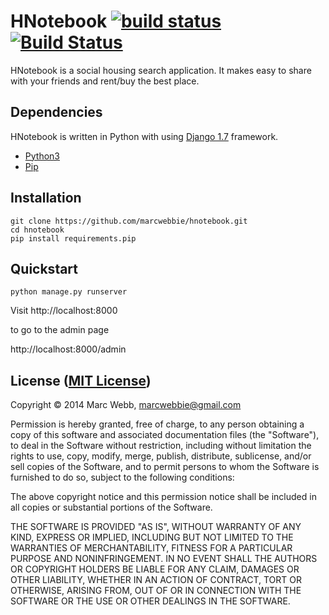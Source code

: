 # HNotebook [![build status](https://travis-ci.org/marcwebbie/hnotebook.svg)](https://travis-ci.org/marcwebbie/hnotebook) [![Build Status](https://snap-ci.com/marcwebbie/hnotebook/branch/master/build_image)](https://snap-ci.com/marcwebbie/hnotebook/branch/master)

HNotebook is a social housing search application. It makes easy to share with your friends and rent/buy the best place.

## Dependencies

HNotebook is written in Python with using [Django 1.7](https://docs.djangoproject.com/en/1.7/) framework.

+ [Python3](https://www.python.org/downloads/)
+ [Pip](https://www.python.org/download)

## Installation

```
git clone https://github.com/marcwebbie/hnotebook.git
cd hnotebook
pip install requirements.pip
```

## Quickstart

```
python manage.py runserver
```

Visit http://localhost:8000

to go to the admin page

http://localhost:8000/admin

## License ([MIT License](http://opensource.org/licenses/mit-license.php))

Copyright © 2014 Marc Webb, marcwebbie@gmail.com

Permission is hereby granted, free of charge, to any person obtaining
a copy of this software and associated documentation files (the
"Software"), to deal in the Software without restriction, including
without limitation the rights to use, copy, modify, merge, publish,
distribute, sublicense, and/or sell copies of the Software, and to
permit persons to whom the Software is furnished to do so, subject to
the following conditions:

The above copyright notice and this permission notice shall be
included in all copies or substantial portions of the Software.

THE SOFTWARE IS PROVIDED "AS IS", WITHOUT WARRANTY OF ANY KIND,
EXPRESS OR IMPLIED, INCLUDING BUT NOT LIMITED TO THE WARRANTIES OF
MERCHANTABILITY, FITNESS FOR A PARTICULAR PURPOSE AND
NONINFRINGEMENT. IN NO EVENT SHALL THE AUTHORS OR COPYRIGHT HOLDERS BE
LIABLE FOR ANY CLAIM, DAMAGES OR OTHER LIABILITY, WHETHER IN AN ACTION
OF CONTRACT, TORT OR OTHERWISE, ARISING FROM, OUT OF OR IN CONNECTION
WITH THE SOFTWARE OR THE USE OR OTHER DEALINGS IN THE SOFTWARE.
